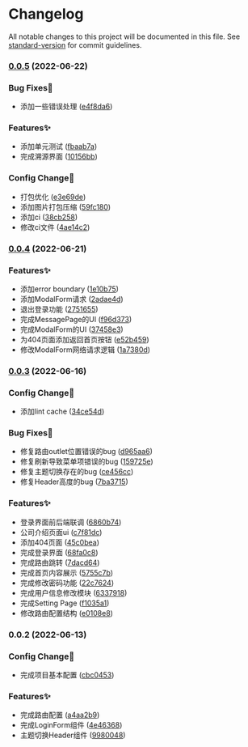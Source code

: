 # Changelog

All notable changes to this project will be documented in this file. See [standard-version](https://github.com/conventional-changelog/standard-version) for commit guidelines.

### [0.0.5](https://github.com/Flower-F/milk-trace-system/compare/v0.0.4...v0.0.5) (2022-06-22)


### Bug Fixes🐛

* 添加一些错误处理 ([e4f8da6](https://github.com/Flower-F/milk-trace-system/commit/e4f8da6a920cab57936a504405c994b0c5783839))


### Features✨

* 添加单元测试 ([fbaab7a](https://github.com/Flower-F/milk-trace-system/commit/fbaab7af81fd9e80e422666e1661aa83945ab213))
* 完成溯源界面 ([10156bb](https://github.com/Flower-F/milk-trace-system/commit/10156bbd22acb63ef1a1935717f35ae03dd75d7a))


### Config Change👷

* 打包优化 ([e3e69de](https://github.com/Flower-F/milk-trace-system/commit/e3e69decbcc6a43cb23ad364314f9b96351d5118))
* 添加图片打包压缩 ([59fc180](https://github.com/Flower-F/milk-trace-system/commit/59fc18080fd444cf3d1d2bef70ff40f576acc56c))
* 添加ci ([38cb258](https://github.com/Flower-F/milk-trace-system/commit/38cb25810978fed37fee4e293b0b419c2474e999))
* 修改ci文件 ([4ae14c2](https://github.com/Flower-F/milk-trace-system/commit/4ae14c2d09cbdf12988a9abe653a6ba291c4cf62))

### [0.0.4](https://github.com/Flower-F/milk-trace-system/compare/v0.0.3...v0.0.4) (2022-06-21)


### Features✨

* 添加error boundary ([1e10b75](https://github.com/Flower-F/milk-trace-system/commit/1e10b7514ca5e5607d6516ad6d4b8735b41b811d))
* 添加ModalForm请求 ([2adae4d](https://github.com/Flower-F/milk-trace-system/commit/2adae4d59f48ecb06036f9b7f039ea47f1198866))
* 退出登录功能 ([2751655](https://github.com/Flower-F/milk-trace-system/commit/2751655c84e6388d1d51c4bd3b94c8838d0d389a))
* 完成MessagePage的UI ([f96d373](https://github.com/Flower-F/milk-trace-system/commit/f96d3739388a7f1a807dc610ef605f93aafba42c))
* 完成ModalForm的UI ([37458e3](https://github.com/Flower-F/milk-trace-system/commit/37458e3dbc9393390424903e949c94c164bf968b))
* 为404页面添加返回首页按钮 ([e52b459](https://github.com/Flower-F/milk-trace-system/commit/e52b45960caf3da64746ad17ec504adbc910b205))
* 修改ModalForm网络请求逻辑 ([1a7380d](https://github.com/Flower-F/milk-trace-system/commit/1a7380db9685d1a1fc3c9ccc416da7092375f0e2))

### [0.0.3](https://github.com/Flower-F/milk-trace-system/compare/v0.0.2...v0.0.3) (2022-06-16)


### Config Change👷

* 添加lint cache ([34ce54d](https://github.com/Flower-F/milk-trace-system/commit/34ce54dde479bdca911100f7540bf61858a6d2ac))


### Bug Fixes🐛

* 修复路由outlet位置错误的bug ([d965aa6](https://github.com/Flower-F/milk-trace-system/commit/d965aa6b763976f30746310659697649bbd6816f))
* 修复刷新导致菜单项错误的bug ([159725e](https://github.com/Flower-F/milk-trace-system/commit/159725ecc3a74836f9cf6746dd2cb597ef2c46a2))
* 修复主题切换存在的bug ([ce456cc](https://github.com/Flower-F/milk-trace-system/commit/ce456cc8d3e95e034ad1287bbdaee97d3a460ad9))
* 修复Header高度的bug ([7ba3715](https://github.com/Flower-F/milk-trace-system/commit/7ba37152f3d57364813620cf5b7bc91399c4dd96))


### Features✨

* 登录界面前后端联调 ([6860b74](https://github.com/Flower-F/milk-trace-system/commit/6860b7484781672adb7907d26b4283211e3c0b14))
* 公司介绍页面ui ([c7f81dc](https://github.com/Flower-F/milk-trace-system/commit/c7f81dca76bd6007c2f05b13706521922d433192))
* 添加404页面 ([45c0bea](https://github.com/Flower-F/milk-trace-system/commit/45c0bea060d42dbbdb7c6c75bbfd5a368c0bcbcc))
* 完成登录界面 ([68fa0c8](https://github.com/Flower-F/milk-trace-system/commit/68fa0c89c179c3081dbfdc0d3eac7354de759439))
* 完成路由跳转 ([7dacd64](https://github.com/Flower-F/milk-trace-system/commit/7dacd64e0f5c60bc46b1581cabfc431b35803690))
* 完成首页内容展示 ([5755c7b](https://github.com/Flower-F/milk-trace-system/commit/5755c7b7b0eb7120db1df97b65ec8bed24bf2da4))
* 完成修改密码功能 ([22c7624](https://github.com/Flower-F/milk-trace-system/commit/22c762494050d81a2626757922e89d16178e0153))
* 完成用户信息修改模块 ([6337918](https://github.com/Flower-F/milk-trace-system/commit/63379184f0ef1fd99257ebcb13cc40c23bb1e8d1))
* 完成Setting Page ([f1035a1](https://github.com/Flower-F/milk-trace-system/commit/f1035a199ed4caaf9bfd32e8d4d7d9c316a9cb03))
* 修改路由配置结构 ([e0108e8](https://github.com/Flower-F/milk-trace-system/commit/e0108e87eb1124f68b87e0a80e59110820586ae7))

### 0.0.2 (2022-06-13)


### Config Change👷

* 完成项目基本配置 ([cbc0453](https://github.com/Flower-F/milk-trace-system/commit/cbc0453ae914697d4a8de009dd4e56ccb1c4b7bc))


### Features✨

* 完成路由配置 ([a4aa2b9](https://github.com/Flower-F/milk-trace-system/commit/a4aa2b9cdc319efa6cb4ed6041d96d2056b55036))
* 完成LoginForm组件 ([4e46368](https://github.com/Flower-F/milk-trace-system/commit/4e463685b362e9cf3c7176b8814665acd08c09b2))
* 主题切换Header组件 ([9980048](https://github.com/Flower-F/milk-trace-system/commit/9980048fba5da56d72b8612025bd9db68042d99d))
